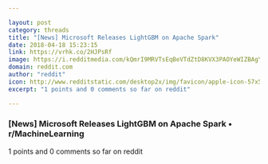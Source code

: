 ```yaml
---

layout: post
category: threads
title: "[News] Microsoft Releases LightGBM on Apache Spark"
date: 2018-04-18 15:23:15
link: https://vrhk.co/2HJPsRf
image: https://i.redditmedia.com/kQmrI9MRVTsEqBeVTdZtD8KVX3PAOYeWIZBAgYn0Ctk.jpg?w=320&s=bddc7692dbeac99911e6bb4900f645bc
domain: reddit.com
author: "reddit"
icon: http://www.redditstatic.com/desktop2x/img/favicon/apple-icon-57x57.png
excerpt: "1 points and 0 comments so far on reddit"

---
```


### [News] Microsoft Releases LightGBM on Apache Spark • r/MachineLearning

1 points and 0 comments so far on reddit